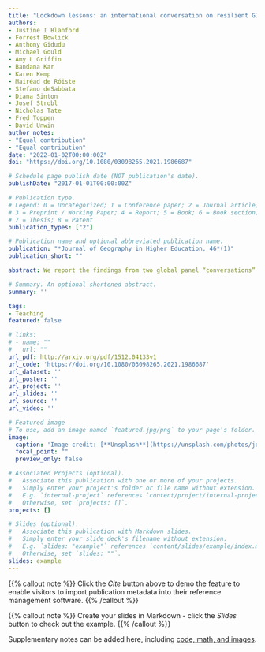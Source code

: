 ```yaml
---
title: "Lockdown lessons: an international conversation on resilient GI science teaching"
authors:
- Justine I Blanford
- Forrest Bowlick
- Anthony Gidudu
- Michael Gould
- Amy L Griffin
- Bandana Kar
- Karen Kemp
- Mairéad de Róiste
- Stefano deSabbata
- Diana Sinton
- Josef Strobl
- Nicholas Tate
- Fred Toppen
- David Unwin
author_notes:
- "Equal contribution"
- "Equal contribution"
date: "2022-01-02T00:00:00Z"
doi: "https://doi.org/10.1080/03098265.2021.1986687"

# Schedule page publish date (NOT publication's date).
publishDate: "2017-01-01T00:00:00Z"

# Publication type.
# Legend: 0 = Uncategorized; 1 = Conference paper; 2 = Journal article;
# 3 = Preprint / Working Paper; 4 = Report; 5 = Book; 6 = Book section;
# 7 = Thesis; 8 = Patent
publication_types: ["2"]

# Publication name and optional abbreviated publication name.
publication: "*Journal of Geography in Higher Education, 46*(1)"
publication_short: ""

abstract: We report the findings from two global panel “conversations” that, stimulated by the exceptional coronavirus pandemic of 2020/21, explored the concept of resilience in geographic science teaching and learning. Characteristics of resilient teaching, both in general and with reference to GISc, are listed and shown to be essentially what might in the past have been called good teaching. Similarly, barriers to resilient teaching are explored and strategies for overcoming them listed. Perhaps the most important conclusion is a widespread desire not to “bounce back” to pre-COVID ways, but to use the opportunity to “bounce forward” towards better teaching and learning practices.

# Summary. An optional shortened abstract.
summary: ''

tags:
- Teaching
featured: false

# links:
# - name: ""
#   url: ""
url_pdf: http://arxiv.org/pdf/1512.04133v1
url_code: 'https://doi.org/10.1080/03098265.2021.1986687'
url_dataset: ''
url_poster: ''
url_project: ''
url_slides: ''
url_source: ''
url_video: ''

# Featured image
# To use, add an image named `featured.jpg/png` to your page's folder. 
image:
  caption: 'Image credit: [**Unsplash**](https://unsplash.com/photos/jdD8gXaTZsc)'
  focal_point: ""
  preview_only: false

# Associated Projects (optional).
#   Associate this publication with one or more of your projects.
#   Simply enter your project's folder or file name without extension.
#   E.g. `internal-project` references `content/project/internal-project/index.md`.
#   Otherwise, set `projects: []`.
projects: []

# Slides (optional).
#   Associate this publication with Markdown slides.
#   Simply enter your slide deck's filename without extension.
#   E.g. `slides: "example"` references `content/slides/example/index.md`.
#   Otherwise, set `slides: ""`.
slides: example
---
```


{{% callout note %}}
Click the *Cite* button above to demo the feature to enable visitors to import publication metadata into their reference management software.
{{% /callout %}}

{{% callout note %}}
Create your slides in Markdown - click the *Slides* button to check out the example.
{{% /callout %}}

Supplementary notes can be added here, including [code, math, and images](https://wowchemy.com/docs/writing-markdown-latex/).

